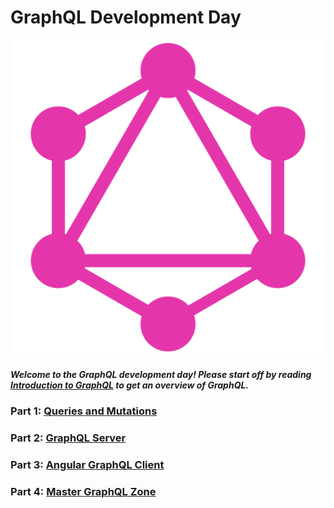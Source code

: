 
# GraphQL Development Day

![GraphQL Logo](GraphQL_Logo.png)

##### Welcome to the GraphQL development day! Please start off by reading [Introduction to GraphQL](https://graphql.org/learn/) to get an overview of GraphQL.

### Part 1: [Queries and Mutations](queries_and_mutations.md)

### Part 2: [GraphQL Server](graphql_server.md)

### Part 3: [Angular GraphQL Client](graphql_client.md)

### Part 4: [Master GraphQL Zone](master_graphql.md)
